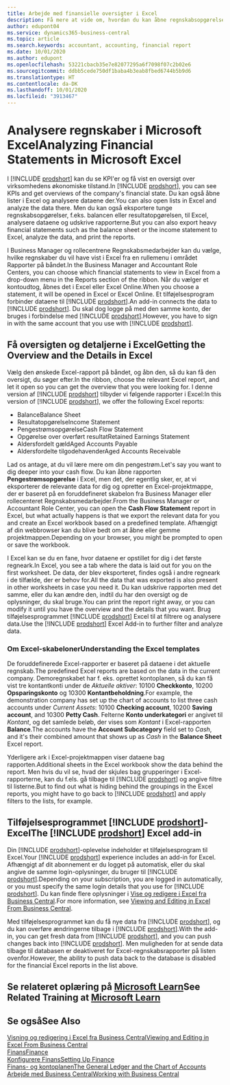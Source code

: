 ```yaml
---
title: Arbejde med finansielle oversigter i Excel
description: Få mere at vide om, hvordan du kan åbne regnskabsopgørelser i Microsoft Excel fra Business Central for bedre analyse.
author: edupont04
ms.service: dynamics365-business-central
ms.topic: article
ms.search.keywords: accountant, accounting, financial report
ms.date: 10/01/2020
ms.author: edupont
ms.openlocfilehash: 53221cbacb35e7e82077295a6f7098f07c2b02e6
ms.sourcegitcommit: ddbb5cede750df1baba4b3eab8fbed6744b5b9d6
ms.translationtype: HT
ms.contentlocale: da-DK
ms.lasthandoff: 10/01/2020
ms.locfileid: "3913467"
---
```

# <a name="analyzing-financial-statements-in-microsoft-excel"></a><span data-ttu-id="2991f-103">Analysere regnskaber i Microsoft Excel</span><span class="sxs-lookup"><span data-stu-id="2991f-103">Analyzing Financial Statements in Microsoft Excel</span></span>

<span data-ttu-id="2991f-104">I [!INCLUDE [prodshort](includes/prodshort.md)] kan du se KPI'er og få vist en oversigt over virksomhedens økonomiske tilstand.</span><span class="sxs-lookup"><span data-stu-id="2991f-104">In [!INCLUDE [prodshort](includes/prodshort.md)], you can see KPIs and get overviews of the company's financial state.</span></span> <span data-ttu-id="2991f-105">Du kan også åbne lister i Excel og analysere dataene der.</span><span class="sxs-lookup"><span data-stu-id="2991f-105">You can also open lists in Excel and analyze the data there.</span></span> <span data-ttu-id="2991f-106">Men du kan også eksportere tunge regnskabsopgørelser, f.eks. balancen eller resultatopgørelsen, til Excel, analysere dataene og udskrive rapporterne.</span><span class="sxs-lookup"><span data-stu-id="2991f-106">But you can also export heavy financial statements such as the balance sheet or the income statement to Excel, analyze the data, and print the reports.</span></span>  

<span data-ttu-id="2991f-107">I Business Manager og rollecentrene Regnskabsmedarbejder kan du vælge, hvilke regnskaber du vil have vist i Excel fra en rullemenu i området Rapporter på båndet.</span><span class="sxs-lookup"><span data-stu-id="2991f-107">In the Business Manager and Accountant Role Centers, you can choose which financial statements to view in Excel from a drop-down menu in the Reports section of the ribbon.</span></span> <span data-ttu-id="2991f-108">Når du vælger et kontoudtog, åbnes det i Excel eller Excel Online.</span><span class="sxs-lookup"><span data-stu-id="2991f-108">When you choose a statement, it will be opened in Excel or Excel Online.</span></span> <span data-ttu-id="2991f-109">Et tilføjelsesprogram forbinder dataene til [!INCLUDE [prodshort](includes/prodshort.md)].</span><span class="sxs-lookup"><span data-stu-id="2991f-109">An add-in connects the data to [!INCLUDE [prodshort](includes/prodshort.md)].</span></span> <span data-ttu-id="2991f-110">Du skal dog logge på med den samme konto, der bruges i forbindelse med [!INCLUDE [prodshort](includes/prodshort.md)].</span><span class="sxs-lookup"><span data-stu-id="2991f-110">However, you have to sign in with the same account that you use with [!INCLUDE [prodshort](includes/prodshort.md)].</span></span>  

## <a name="getting-the-overview-and-the-details-in-excel"></a><span data-ttu-id="2991f-111">Få oversigten og detaljerne i Excel</span><span class="sxs-lookup"><span data-stu-id="2991f-111">Getting the Overview and the Details in Excel</span></span>

<span data-ttu-id="2991f-112">Vælg den ønskede Excel-rapport på båndet, og åbn den, så du kan få den oversigt, du søger efter.</span><span class="sxs-lookup"><span data-stu-id="2991f-112">In the ribbon, choose the relevant Excel report, and let it open so you can get the overview that you were looking for.</span></span> <span data-ttu-id="2991f-113">I denne version af [!INCLUDE [prodshort](includes/prodshort.md)] tilbyder vi følgende rapporter i Excel:</span><span class="sxs-lookup"><span data-stu-id="2991f-113">In this version of [!INCLUDE [prodshort](includes/prodshort.md)], we offer the following Excel reports:</span></span>

- <span data-ttu-id="2991f-114">Balance</span><span class="sxs-lookup"><span data-stu-id="2991f-114">Balance Sheet</span></span>  
- <span data-ttu-id="2991f-115">Resultatopgørelse</span><span class="sxs-lookup"><span data-stu-id="2991f-115">Income Statement</span></span>  
- <span data-ttu-id="2991f-116">Pengestrømsopgørelse</span><span class="sxs-lookup"><span data-stu-id="2991f-116">Cash Flow Statement</span></span>  
- <span data-ttu-id="2991f-117">Opgørelse over overført resultat</span><span class="sxs-lookup"><span data-stu-id="2991f-117">Retained Earnings Statement</span></span>  
- <span data-ttu-id="2991f-118">Aldersfordelt gæld</span><span class="sxs-lookup"><span data-stu-id="2991f-118">Aged Accounts Payable</span></span>  
- <span data-ttu-id="2991f-119">Aldersfordelte tilgodehavender</span><span class="sxs-lookup"><span data-stu-id="2991f-119">Aged Accounts Receivable</span></span>  

<span data-ttu-id="2991f-120">Lad os antage, at du vil lære mere om din pengestrøm.</span><span class="sxs-lookup"><span data-stu-id="2991f-120">Let's say you want to dig deeper into your cash flow.</span></span> <span data-ttu-id="2991f-121">Du kan åbne rapporten **Pengestrømsopgørelse** i Excel, men det, der egentlig sker, er, at vi eksporterer de relevante data for dig og opretter en Excel-projektmappe, der er baseret på en foruddefineret skabelon fra Business Manager eller rollecenteret Regnskabsmedarbejder.</span><span class="sxs-lookup"><span data-stu-id="2991f-121">From the Business Manager or Accountant Role Center, you can open the **Cash Flow Statement** report in Excel, but what actually happens is that we export the relevant data for you and create an Excel workbook based on a predefined template.</span></span> <span data-ttu-id="2991f-122">Afhængigt af din webbrowser kan du blive bedt om at åbne eller gemme projektmappen.</span><span class="sxs-lookup"><span data-stu-id="2991f-122">Depending on your browser, you might be prompted to open or save the workbook.</span></span>  

<span data-ttu-id="2991f-123">I Excel kan se du en fane, hvor dataene er opstillet for dig i det første regneark.</span><span class="sxs-lookup"><span data-stu-id="2991f-123">In Excel, you see a tab where the data is laid out for you on the first worksheet.</span></span> <span data-ttu-id="2991f-124">De data, der blev eksporteret, findes også i andre regneark i de tilfælde, der er behov for.</span><span class="sxs-lookup"><span data-stu-id="2991f-124">All the data that was exported is also present in other worksheets in case you need it.</span></span> <span data-ttu-id="2991f-125">Du kan udskrive rapporten med det samme, eller du kan ændre den, indtil du har den oversigt og de oplysninger, du skal bruge.</span><span class="sxs-lookup"><span data-stu-id="2991f-125">You can print the report right away, or you can modify it until you have the overview and the details that you want.</span></span> <span data-ttu-id="2991f-126">Brug tilføjelsesprogrammet [!INCLUDE [prodshort](includes/prodshort.md)] Excel til at filtrere og analysere data.</span><span class="sxs-lookup"><span data-stu-id="2991f-126">Use the [!INCLUDE [prodshort](includes/prodshort.md)] Excel Add-in to further filter and analyze data.</span></span>  

### <a name="understanding-the-excel-templates"></a><span data-ttu-id="2991f-127">Om Excel-skabeloner</span><span class="sxs-lookup"><span data-stu-id="2991f-127">Understanding the Excel templates</span></span>

<span data-ttu-id="2991f-128">De foruddefinerede Excel-rapporter er baseret på dataene i det aktuelle regnskab.</span><span class="sxs-lookup"><span data-stu-id="2991f-128">The predefined Excel reports are based on the data in the current company.</span></span> <span data-ttu-id="2991f-129">Demoregnskabet har f. eks. oprettet kontoplanen, så du kan få vist tre kontantkonti under de *Aktuelle aktiver*: 10100 **Checkkonto**, 10200 **Opsparingskonto** og 10300 **Kontantbeholdning**.</span><span class="sxs-lookup"><span data-stu-id="2991f-129">For example, the demonstration company has set up the chart of accounts to list three cash accounts under *Current Assets*: 10100 **Checking account**, 10200 **Saving account**, and 10300 **Petty Cash**.</span></span> <span data-ttu-id="2991f-130">Felterne **Konto underkategori** er angivet til *Kontant*, og det samlede beløb, der vises som *Kontant* i Excel-rapporten **Balance**.</span><span class="sxs-lookup"><span data-stu-id="2991f-130">The accounts have the **Account Subcategory** field set to *Cash*, and it's their combined amount that shows up as *Cash* in the **Balance Sheet** Excel report.</span></span>  

<span data-ttu-id="2991f-131">Yderligere ark i Excel-projektmappen viser dataene bag rapporten.</span><span class="sxs-lookup"><span data-stu-id="2991f-131">Additional sheets in the Excel workbook show the data behind the report.</span></span> <span data-ttu-id="2991f-132">Men hvis du vil se, hvad der skjules bag grupperinger i Excel-rapporterne, kan du f.els. gå tilbage til [!INCLUDE [prodshort](includes/prodshort.md)] og angive filtre til listerne.</span><span class="sxs-lookup"><span data-stu-id="2991f-132">But to find out what is hiding behind the groupings in the Excel reports, you might have to go back to [!INCLUDE [prodshort](includes/prodshort.md)] and apply filters to the lists, for example.</span></span>  

## <a name="the-prodshort-excel-add-in"></a><span data-ttu-id="2991f-133">Tilføjelsesprogrammet [!INCLUDE [prodshort](includes/prodshort.md)]-Excel</span><span class="sxs-lookup"><span data-stu-id="2991f-133">The [!INCLUDE [prodshort](includes/prodshort.md)] Excel add-in</span></span>

<span data-ttu-id="2991f-134">Din [!INCLUDE [prodshort](includes/prodshort.md)]-oplevelse indeholder et tilføjelsesprogram til Excel.</span><span class="sxs-lookup"><span data-stu-id="2991f-134">Your [!INCLUDE [prodshort](includes/prodshort.md)] experience includes an add-in for Excel.</span></span> <span data-ttu-id="2991f-135">Afhængigt af dit abonnement er du logget på automatisk, eller du skal angive de samme login-oplysninger, du bruger til [!INCLUDE [prodshort](includes/prodshort.md)].</span><span class="sxs-lookup"><span data-stu-id="2991f-135">Depending on your subscription, you are logged in automatically, or you must specify the same login details that you use for [!INCLUDE [prodshort](includes/prodshort.md)].</span></span> <span data-ttu-id="2991f-136">Du kan finde flere oplysninger i [Vise og redigere i Excel fra Business Central](across-work-with-excel.md).</span><span class="sxs-lookup"><span data-stu-id="2991f-136">For more information, see [Viewing and Editing in Excel From Business Central](across-work-with-excel.md).</span></span>  

<span data-ttu-id="2991f-137">Med tilføjelsesprogrammet kan du få nye data fra [!INCLUDE [prodshort](includes/prodshort.md)], og du kan overføre ændringerne tilbage i [!INCLUDE [prodshort](includes/prodshort.md)].</span><span class="sxs-lookup"><span data-stu-id="2991f-137">With the add-in, you can get fresh data from [!INCLUDE [prodshort](includes/prodshort.md)], and you can push changes back into [!INCLUDE [prodshort](includes/prodshort.md)].</span></span> <span data-ttu-id="2991f-138">Men muligheden for at sende data tilbage til databasen er deaktiveret for Excel-regnskabsrapporter på listen ovenfor.</span><span class="sxs-lookup"><span data-stu-id="2991f-138">However, the ability to push data back to the database is disabled for the financial Excel reports in the list above.</span></span>  

## <a name="see-related-training-at-microsoft-learn"></a><span data-ttu-id="2991f-139">Se relateret oplæring på [Microsoft Learn](/learn/modules/configure-powerbi-excel-dynamics-365-business-central/index)</span><span class="sxs-lookup"><span data-stu-id="2991f-139">See Related Training at [Microsoft Learn](/learn/modules/configure-powerbi-excel-dynamics-365-business-central/index)</span></span>

## <a name="see-also"></a><span data-ttu-id="2991f-140">Se også</span><span class="sxs-lookup"><span data-stu-id="2991f-140">See Also</span></span>

[<span data-ttu-id="2991f-141">Visning og redigering i Excel fra Business Central</span><span class="sxs-lookup"><span data-stu-id="2991f-141">Viewing and Editing in Excel From Business Central</span></span>](across-work-with-excel.md)  
[<span data-ttu-id="2991f-142">Finans</span><span class="sxs-lookup"><span data-stu-id="2991f-142">Finance</span></span>](finance.md)  
[<span data-ttu-id="2991f-143">Konfigurere Finans</span><span class="sxs-lookup"><span data-stu-id="2991f-143">Setting Up Finance</span></span>](finance-setup-finance.md)  
[<span data-ttu-id="2991f-144">Finans- og kontoplanen</span><span class="sxs-lookup"><span data-stu-id="2991f-144">The General Ledger and the Chart of Accounts</span></span>](finance-general-ledger.md)  
[<span data-ttu-id="2991f-145">Arbejde med Business Central</span><span class="sxs-lookup"><span data-stu-id="2991f-145">Working with Business Central</span></span>](ui-work-product.md)  
